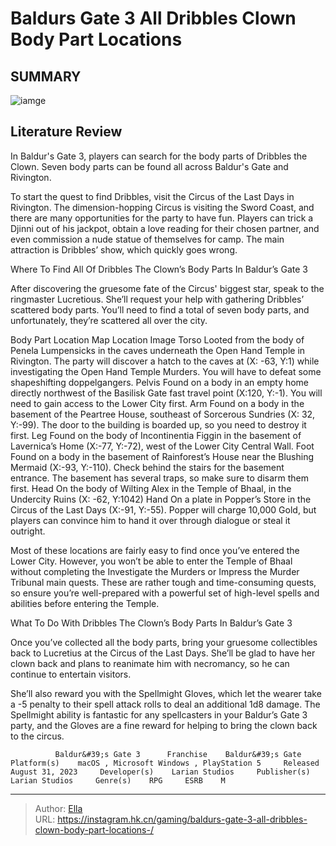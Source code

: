 # Baldurs Gate 3 All Dribbles Clown Body Part Locations 


## SUMMARY 

![iamge](https://static1.srcdn.com/wordpress/wp-content/uploads/2024/01/character-with-the-clown-body-part-location-in-the-background-from-bg3.jpg)

## Literature Review

In Baldur&#39;s Gate 3, players can search for the body parts of Dribbles the Clown. Seven body parts can be found all across Baldur&#39;s Gate and Rivington.





To start the quest to find Dribbles, visit the Circus of the Last Days in Rivington. The dimension-hopping Circus is visiting the Sword Coast, and there are many opportunities for the party to have fun. Players can trick a Djinni out of his jackpot, obtain a love reading for their chosen partner, and even commission a nude statue of themselves for camp. The main attraction is Dribbles’ show, which quickly goes wrong.





 Where To Find All Of Dribbles The Clown’s Body Parts In Baldur’s Gate 3 
          

After discovering the gruesome fate of the Circus&#39; biggest star, speak to the ringmaster Lucretious. She’ll request your help with gathering Dribbles’ scattered body parts. You’ll need to find a total of seven body parts, and unfortunately, they’re scattered all over the city.

 Body Part  Location  Map Location  Image   Torso  Looted from the body of Penela Lumpensicks in the caves underneath the Open Hand Temple in Rivington. The party will discover a hatch to the caves at (X: -63, Y:1) while investigating the Open Hand Temple Murders. You will have to defeat some shapeshifting doppelgangers.                                               Pelvis  Found on a body in an empty home directly northwest of the Basilisk Gate fast travel point (X:120, Y:-1). You will need to gain access to the Lower City first.                                               Arm  Found on a body in the basement of the Peartree House, southeast of Sorcerous Sundries (X: 32, Y:-99). The door to the building is boarded up, so you need to destroy it first.                                               Leg  Found on the body of Incontinentia Figgin in the basement of Lavernica’s Home (X:-77, Y:-72), west of the Lower City Central Wall.                                               Foot  Found on a body in the basement of Rainforest’s House near the Blushing Mermaid (X:-93, Y:-110). Check behind the stairs for the basement entrance. The basement has several traps, so make sure to disarm them first.                                               Head  On the body of Wilting Alex in the Temple of Bhaal, in the Undercity Ruins (X: -62, Y:1042)                                               Hand  On a plate in Popper’s Store in the Circus of the Last Days (X:-91, Y:-55). Popper will charge 10,000 Gold, but players can convince him to hand it over through dialogue or steal it outright.                                               






Most of these locations are fairly easy to find once you’ve entered the Lower City. However, you won’t be able to enter the Temple of Bhaal without completing the Investigate the Murders or Impress the Murder Tribunal main quests. These are rather tough and time-consuming quests, so ensure you’re well-prepared with a powerful set of high-level spells and abilities before entering the Temple.



 What To Do With Dribbles The Clown’s Body Parts In Baldur’s Gate 3 
          

Once you’ve collected all the body parts, bring your gruesome collectibles back to Lucretius at the Circus of the Last Days. She’ll be glad to have her clown back and plans to reanimate him with necromancy, so he can continue to entertain visitors.

She’ll also reward you with the Spellmight Gloves, which let the wearer take a -5 penalty to their spell attack rolls to deal an additional 1d8 damage. The Spellmight ability is fantastic for any spellcasters in your Baldur’s Gate 3 party, and the Gloves are a fine reward for helping to bring the clown back to the circus.




              Baldur&#39;s Gate 3      Franchise    Baldur&#39;s Gate     Platform(s)    macOS , Microsoft Windows , PlayStation 5     Released    August 31, 2023     Developer(s)    Larian Studios     Publisher(s)    Larian Studios     Genre(s)    RPG     ESRB    M      


---

> Author: [Ella](https://instagram.hk.cn/)  
> URL: https://instagram.hk.cn/gaming/baldurs-gate-3-all-dribbles-clown-body-part-locations-/  


